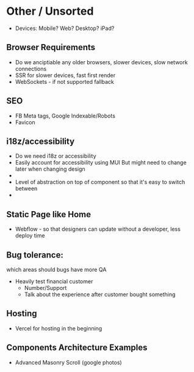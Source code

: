 # Other / Unsorted



* Devices: Mobile? Web? Desktop? iPad?

## Browser Requirements

* Do we anciptiable any older browsers, slower devices, slow network connections
* SSR for slower devices, fast first render
* WebSockets - if not supported fallback

## SEO

* FB Meta tags, Google Indexable/Robots
* Favicon

## i18z/accessibility

* Do we need i18z or accessibility
* Easily account for accessibility using MUI But might need to change later when changing design
*
* Level of abstraction on top of component so that it's easy to switch between
*

## Static Page like Home

* Webflow - so that designers can update without a developer, less deploy time

## Bug tolerance:&#x20;

which areas should bugs have more QA

* Heavily test financial customer
  * Number/Support
  * Talk about the experience after customer bought something



## Hosting

* Vercel for hosting in the beginning

## Components Architecture Examples

* Advanced Masonry Scroll (google photos)

